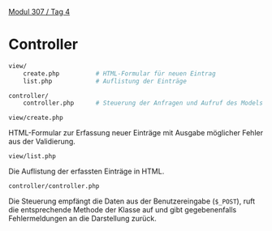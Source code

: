  [Modul 307 / Tag 4](/ilv.307/04-modul-307)
 
# Controller

```bash
view/
	create.php          # HTML-Formular für neuen Eintrag
	list.php            # Auflistung der Einträge

controller/ 	
	controller.php      # Steuerung der Anfragen und Aufruf des Models
```

`view/create.php`

HTML-Formular zur Erfassung neuer Einträge mit Ausgabe möglicher Fehler aus der Validierung.

`view/list.php`

Die Auflistung der erfassten Einträge in HTML.

`controller/controller.php`

Die Steuerung empfängt die Daten aus der Benutzereingabe (`$_POST`), ruft die entsprechende Methode der Klasse auf und gibt gegebenenfalls Fehlermeldungen an die Darstellung zurück.
<!--stackedit_data:
eyJoaXN0b3J5IjpbNjM0OTM5Nzk2LC01MTI2Nzc0OTFdfQ==
-->